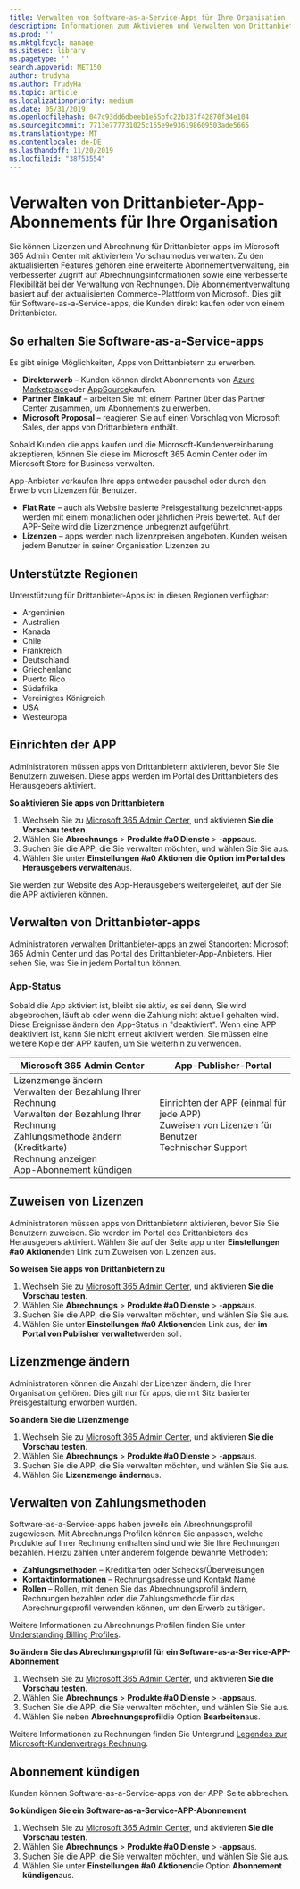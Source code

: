 ```yaml
---
title: Verwalten von Software-as-a-Service-Apps für Ihre Organisation
description: Informationen zum Aktivieren und Verwalten von Drittanbieter-apps im Microsoft 365 Admin Center
ms.prod: ''
ms.mktglfcycl: manage
ms.sitesec: library
ms.pagetype: ''
search.appverid: MET150
author: trudyha
ms.author: TrudyHa
ms.topic: article
ms.localizationpriority: medium
ms.date: 05/31/2019
ms.openlocfilehash: 047c93dd6dbeeb1e55bfc22b337f42870f34e104
ms.sourcegitcommit: 7713e777731025c165e9e936198609503ade5665
ms.translationtype: MT
ms.contentlocale: de-DE
ms.lasthandoff: 11/20/2019
ms.locfileid: "38753554"
---
```

# <a name="manage-third-party-app-subscriptions-for-your-organization"></a>Verwalten von Drittanbieter-App-Abonnements für Ihre Organisation

Sie können Lizenzen und Abrechnung für Drittanbieter-apps im Microsoft 365 Admin Center mit aktiviertem Vorschaumodus verwalten. Zu den aktualisierten Features gehören eine erweiterte Abonnementverwaltung, ein verbesserter Zugriff auf Abrechnungsinformationen sowie eine verbesserte Flexibilität bei der Verwaltung von Rechnungen. Die Abonnementverwaltung basiert auf der aktualisierten Commerce-Plattform von Microsoft. Dies gilt für Software-as-a-Service-apps, die Kunden direkt kaufen oder von einem Drittanbieter.

## <a name="how-to-get-software-as-a-service-apps"></a>So erhalten Sie Software-as-a-Service-apps
Es gibt einige Möglichkeiten, Apps von Drittanbietern zu erwerben.
- **Direkterwerb** – Kunden können direkt Abonnements von [Azure Marketplace](https://azuremarketplace.microsoft.com/marketplace/)oder [AppSource](https://www.appsource.com/)kaufen. 
- **Partner Einkauf** – arbeiten Sie mit einem Partner über das Partner Center zusammen, um Abonnements zu erwerben. 
- **Microsoft Proposal** – reagieren Sie auf einen Vorschlag von Microsoft Sales, der apps von Drittanbietern enthält. 

Sobald Kunden die apps kaufen und die Microsoft-Kundenvereinbarung akzeptieren, können Sie diese im Microsoft 365 Admin Center oder im Microsoft Store for Business verwalten.

App-Anbieter verkaufen Ihre apps entweder pauschal oder durch den Erwerb von Lizenzen für Benutzer. 
- **Flat Rate** – auch als Website basierte Preisgestaltung bezeichnet-apps werden mit einem monatlichen oder jährlichen Preis bewertet. Auf der APP-Seite wird die Lizenzmenge unbegrenzt aufgeführt. 
- **Lizenzen** – apps werden nach lizenzpreisen angeboten. Kunden weisen jedem Benutzer in seiner Organisation Lizenzen zu

## <a name="supported-regions"></a>Unterstützte Regionen
Unterstützung für Drittanbieter-Apps ist in diesen Regionen verfügbar:
- Argentinien
- Australien
- Kanada
- Chile
- Frankreich
- Deutschland
- Griechenland
- Puerto Rico
- Südafrika
- Vereinigtes Königreich
- USA
- Westeuropa

## <a name="set-up-app"></a>Einrichten der APP
Administratoren müssen apps von Drittanbietern aktivieren, bevor Sie Sie Benutzern zuweisen. Diese apps werden im Portal des Drittanbieters des Herausgebers aktiviert. 

**So aktivieren Sie apps von Drittanbietern**
1. Wechseln Sie zu [Microsoft 365 Admin Center](https://go.microsoft.com/fwlink/p/?linkid=837890), und aktivieren **Sie die Vorschau testen**.
2. Wählen Sie **Abrechnungs** > **Produkte #a0 Dienste** > -**apps**aus.
3. Suchen Sie die APP, die Sie verwalten möchten, und wählen Sie Sie aus. 
4. Wählen Sie unter **Einstellungen #a0 Aktionen** **die Option im Portal des Herausgebers verwalten**aus. 

Sie werden zur Website des App-Herausgebers weitergeleitet, auf der Sie die APP aktivieren können. 

## <a name="managing-third-party-apps"></a>Verwalten von Drittanbieter-apps
Administratoren verwalten Drittanbieter-apps an zwei Standorten: Microsoft 365 Admin Center und das Portal des Drittanbieter-App-Anbieters. Hier sehen Sie, was Sie in jedem Portal tun können.

### <a name="app-status"></a>App-Status
Sobald die App aktiviert ist, bleibt sie aktiv, es sei denn, Sie wird abgebrochen, läuft ab oder wenn die Zahlung nicht aktuell gehalten wird. Diese Ereignisse ändern den App-Status in "deaktiviert". Wenn eine APP deaktiviert ist, kann Sie nicht erneut aktiviert werden. Sie müssen eine weitere Kopie der APP kaufen, um Sie weiterhin zu verwenden.

| Microsoft 365 Admin Center | App-Publisher-Portal |
| --- | --- |
| Lizenzmenge ändern <br> Verwalten der Bezahlung Ihrer Rechnung <br> Verwalten der Bezahlung Ihrer Rechnung <br> Zahlungsmethode ändern (Kreditkarte) <br> Rechnung anzeigen <br> App-Abonnement kündigen | Einrichten der APP (einmal für jede APP) <br> Zuweisen von Lizenzen für Benutzer <br> Technischer Support |

## <a name="assign-licenses"></a>Zuweisen von Lizenzen
Administratoren müssen apps von Drittanbietern aktivieren, bevor Sie Sie Benutzern zuweisen. Sie werden im Portal des Drittanbieters des Herausgebers aktiviert. Wählen Sie auf der Seite app unter **Einstellungen #a0 Aktionen**den Link zum Zuweisen von Lizenzen aus.

**So weisen Sie apps von Drittanbietern zu**

1. Wechseln Sie zu [Microsoft 365 Admin Center](https://go.microsoft.com/fwlink/p/?linkid=837890), und aktivieren **Sie die Vorschau testen**.
2. Wählen Sie **Abrechnungs** > **Produkte #a0 Dienste** > -**apps**aus.
3. Suchen Sie die APP, die Sie verwalten möchten, und wählen Sie Sie aus. 
4. Wählen Sie unter **Einstellungen #a0 Aktionen**den Link aus, der **im Portal von Publisher verwaltet**werden soll. 
 
## <a name="change-license-quantity"></a>Lizenzmenge ändern
Administratoren können die Anzahl der Lizenzen ändern, die Ihrer Organisation gehören. Dies gilt nur für apps, die mit Sitz basierter Preisgestaltung erworben wurden.

**So ändern Sie die Lizenzmenge**

1. Wechseln Sie zu [Microsoft 365 Admin Center](https://go.microsoft.com/fwlink/p/?linkid=837890), und aktivieren **Sie die Vorschau testen**.
2. Wählen Sie **Abrechnungs** > **Produkte #a0 Dienste** > -**apps**aus.
3. Suchen Sie die APP, die Sie verwalten möchten, und wählen Sie Sie aus. 
4. Wählen Sie **Lizenzmenge ändern**aus. 

## <a name="manage-payment-methods"></a>Verwalten von Zahlungsmethoden
Software-as-a-Service-apps haben jeweils ein Abrechnungsprofil zugewiesen. Mit Abrechnungs Profilen können Sie anpassen, welche Produkte auf Ihrer Rechnung enthalten sind und wie Sie Ihre Rechnungen bezahlen. Hierzu zählen unter anderem folgende bewährte Methoden:

- **Zahlungsmethoden** – Kreditkarten oder Schecks/Überweisungen
- **Kontaktinformationen** – Rechnungsadresse und Kontakt Name
- **Rollen** – Rollen, mit denen Sie das Abrechnungsprofil ändern, Rechnungen bezahlen oder die Zahlungsmethode für das Abrechnungsprofil verwenden können, um den Erwerb zu tätigen. 

Weitere Informationen zu Abrechnungs Profilen finden Sie unter [Understanding Billing Profiles](https://docs.microsoft.com/microsoft-store/billing-profile). 

**So ändern Sie das Abrechnungsprofil für ein Software-as-a-Service-APP-Abonnement**

1. Wechseln Sie zu [Microsoft 365 Admin Center](https://go.microsoft.com/fwlink/p/?linkid=837890), und aktivieren **Sie die Vorschau testen**.
2. Wählen Sie **Abrechnungs** > **Produkte #a0 Dienste** > -**apps**aus.
3. Suchen Sie die APP, die Sie verwalten möchten, und wählen Sie Sie aus. 
4. Wählen Sie neben **Abrechnungsprofil**die Option **Bearbeiten**aus.

Weitere Informationen zu Rechnungen finden Sie Untergrund [Legendes zur Microsoft-Kundenvertrags Rechnung](https://docs.microsoft.com/microsoft-store/billing-understand-your-invoice-msfb).

## <a name="cancel-subscription"></a>Abonnement kündigen
Kunden können Software-as-a-Service-apps von der APP-Seite abbrechen. 

**So kündigen Sie ein Software-as-a-Service-APP-Abonnement**

1. Wechseln Sie zu [Microsoft 365 Admin Center](https://go.microsoft.com/fwlink/p/?linkid=837890), und aktivieren **Sie die Vorschau testen**.
2. Wählen Sie **Abrechnungs** > **Produkte #a0 Dienste** > -**apps**aus.
3. Suchen Sie die APP, die Sie verwalten möchten, und wählen Sie Sie aus. 
4. Wählen Sie unter **Einstellungen #a0 Aktionen**die Option **Abonnement kündigen**aus.